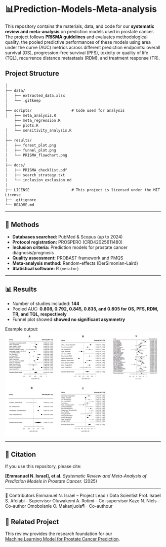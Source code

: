 # 📊Prediction-Models-Meta-analysis

This repository contains the materials, data, and code for our **systematic review and meta-analysis** on prediction models used in prostate cancer.  
The project follows **PRISMA guidelines** and evaluates methodological quality, the pooled predictive performances of these models using area under the curve (AUC) metrics across different prediction endpoints: overall survival (OS), progression-free survival (PFS), toxicity or quality of life (TQL), recurrence distance metastasis (RDM), and treatment response (TR).  


## Project Structure
```
│
├── data/                     
│   ├── extracted_data.xlsx     
│   └── .gitkeep
│
├── scripts/                  # Code used for analysis
│   ├── meta_analysis.R
    ├── meta_regression.R
    ├── plots.R
│   └── sensitivity_analysis.R          
│
├── results/                  
│   ├── forest_plot.png
│   ├── funnel_plot.png
│   └── PRISMA_flowchart.png
│
├── docs/                     
│   ├── PRISMA_checklist.pdf
│   ├── search_strategy.txt
│   └── inclusion_exclusion.md
│
├── LICENSE                   # This project is licensed under the MIT License
├── .gitignore                
└── README.md                 
```
---

## 📑 Methods

- **Databases searched:** PubMed & Scopus (up to 2024)
- **Protocol registration:** PROSPERO (CRD42025611480)
- **Inclusion criteria:** Prediction models for prostate cancer diagnosis/prognosis  
- **Quality assessment:** PROBAST framework and PMQS   
- **Meta-analysis method:** Random-effects (DerSimonian-Laird)  
- **Statistical software:** R (`metafor`)

---

## 📊 Results

- Number of studies included: **144**  
- Pooled AUC: **0.808, 0.792, 0.845, 0.835, and 0.805 for OS, PFS, RDM, TR, and TQL, respectively**  
- Funnel plot showed **showed no significant asymmetry**  

Example output:  
![Forest Plot](results/forest_plot.png)

---

## 📜 Citation

If you use this repository, please cite:  

**[Emmanuel N. Israel], et al.** *Systematic Review and Meta-Analysis of Prediction Models in Prostate Cancer.* (2025)  

---

👥 Contributors
Emmanuel N. Israel – Project Lead / Data Scientist
Prof. Israel S. Afolabi - Supervisor
Oluwakemi A. Rotimi - Co-supervisor
Kaze N. Niels - Co-author 
Omobolanle O. Makanjuola¶ - Co-authour


## 🔗 Related Project

This review provides the research foundation for our  
[Machine Learning Model for Prostate Cancer Prediction](https://github.com/Emif8t/Prostate-Cancer-ML-Model).
